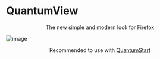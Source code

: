 # QuantumView
<p align="center">The new simple and modern look for Firefox</p>

![image](images/QuantumPack01.png)

<p align="center">Recommended to use with <a href="https://github.com/Qeatrix/QuantumStart">QuantumStart<a></p>
